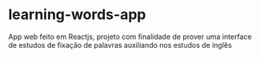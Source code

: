 # learning-words-app
App web feito em Reactjs, projeto com finalidade de prover uma interface de estudos de fixação de palavras auxiliando nos estudos de inglês

